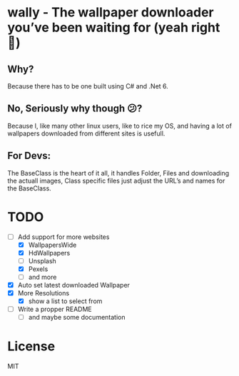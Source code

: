 # wally - The wallpaper downloader you’ve been waiting for (yeah right 🤣)

## Why?

Because there has to be one built using C# and .Net 6.

## No, Seriously why though 😕?

Because I, like many other linux users, like to rice my OS, and having a lot of wallpapers downloaded from different sites is usefull.

## For Devs:

The BaseClass is the heart of it all, it handles Folder, Files and downloading the actuall images, Class specific files just adjust the URL’s and names for the BaseClass.

# TODO

- [ ] Add support for more websites
    - [x] WallpapersWide
    - [x] HdWallpapers
    - [ ] Unsplash
    - [x] Pexels
    - [ ] and more
- [x] Auto set latest downloaded Wallpaper
- [x] More Resolutions
    - [x] show a list to select from
- [ ] Write a propper README
    - [ ] and maybe some documentation

# License

MIT